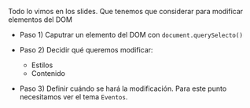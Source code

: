 Todo lo vimos en los slides.
Que tenemos que considerar para modificar elementos del DOM

- Paso 1) Caputrar un elemento del DOM con `document.querySelecto()`

- Paso 2) Decidir qué queremos modificar:   
    - Estilos  
    - Contenido

- Paso 3) Definir cuándo se hará la modificación. Para este punto necesitamos ver el tema `Eventos`.